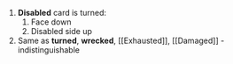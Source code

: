 1. **Disabled** card is turned:
	1. Face down
	2. Disabled side up
2. Same as **turned**, **wrecked**, [[Exhausted]], [[Damaged]] - indistinguishable
